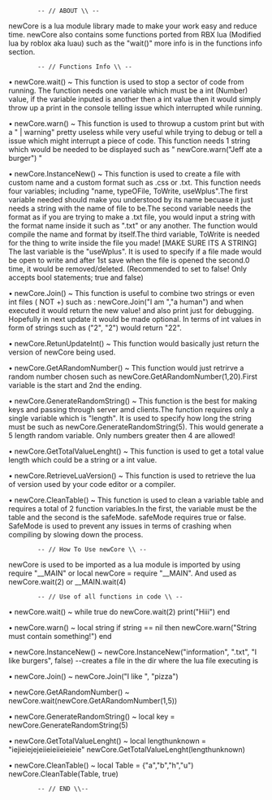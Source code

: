             -- // ABOUT \\ --
newCore is a lua module library made to make your
work easy and reduce time. newCore also contains some
functions ported from RBX lua (Modified lua by roblox aka luau)
such as the "wait()" more info is in the functions info section.


            -- // Functions Info \\ --
• newCore.wait()
        ~ This function is used to stop a sector of code from running. The function 
          needs one variable which must be a int (Number) value, if the variable 
          inputed is another then a int value then it would simply throw up a print 
          in the console telling issue which interrupted while running.
          
        
• newCore.warn()
        ~ This function is used to throwup a custom print but with a " | warning" pretty useless while 
          very useful while trying to debug or tell a issue which might interrupt a piece of code. This 
          function needs 1 string which would be needed to be displayed such as " newCore.warn("Jeff ate a burger") "
          
          
• newCore.InstanceNew()
        ~ This function is used to create a file with custom name and a custom format such as .css or .txt. This function
          needs four variables; including "name, typeOFile, ToWrite, useWplus".The first variable needed should make you understood
          by its name becuase it just needs a string with the name of file to be.The second variable needs the format as if you are 
          trying to make a .txt file, you would input a string with the format name inside it such as ".txt" or any another. The function
          would compile the name and format by itself.The third variable, ToWrite is needed for the thing to write inside the file you made! [MAKE SURE ITS A STRING]
          The last variable is the "useWplus". It is used to specify if a file made would be open to write and after 1st save when the file is opened the second.0
          time, it would be removed/deleted. (Recommended to set to false! Only accepts bool statements; true and false)
          

• newCore.Join()
        ~ This function is useful to combine two strings or even int files ( NOT +) such as : newCore.Join("I am ","a human") and when executed it would return the new value! and also
          print just for debugging. Hopefully in next update it would be made optional. In terms of int values in form of strings such as ("2", "2") would return "22".
          
          
• newCore.RetunUpdateInt()
        ~ This function would basically just return the version of newCore being used.
        
• newCore.GetARandomNumber()
        ~ This function would just retrirve a random number chosen such as newCore.GetARandomNumber(1,20).First variable is the start and 2nd the ending.
        
• newCore.GenerateRandomString()
        ~ This function is the best for making keys and passing through server amd clients.The function requires only a single variable which is "length". It is used to specify how long
          the string must be such as newCore.GenerateRandomString(5). This would generate a 5 length random variable. Only numbers greater then 4 are allowed! 
          
          
• newCore.GetTotalValueLenght()
        ~ This function is used to get a total value length which could be a string or a int value.
        
        
• newCore.RetrieveLuaVersion()
        ~ This function is used to retrieve the lua of version used by your code editor or a compiler.
        
        
• newCore.CleanTable()
        ~ This function is used to clean a variable table and requires a total of 2 function variables.In the first, the variable must be the table and the second is the safeMode.
          safeMode requires true or false. SafeMode is used to prevent any issues in terms of crashing when compiling by slowing down the process. 
          


            -- // How To Use newCore \\ --
newCore is used to be imported as a lua module is imported by using
require "__MAIN" or local newCore = require "__MAIN". And used as 
newCore.wait(2) or __MAIN.wait(4)



            -- // Use of all functions in code \\ --
• newCore.wait() 
        ~ while true do 
              newCore.wait(2)
              print("Hiii")
          end
          
          
• newCore.warn()
        ~ local string
          if string == nil then
            newCore.warn("String must contain something!")
          end
          
          
• newCore.InstanceNew()
        ~ newCore.InstanceNew("information", ".txt", "I like burgers", false) --creates a file in the dir where the lua file executing is
        
        
• newCore.Join()
        ~ newCore.Join("I like ", "pizza")
        
        
• newCore.GetARandomNumber()
        ~ newCore.wait(newCore.GetARandomNumber(1,5))
        
        
• newCore.GenerateRandomString()
        ~ local key = newCore.GenerateRandomString(5)
        
        
• newCore.GetTotalValueLenght()
        ~ local lengthunknown = "iejieiejejeiieieiieieieie"
          newCore.GetTotalValueLenght(lengthunknown)
        
    
• newCore.CleanTable()
        ~ local Table = {"a","b","h","u")
          newCore.CleanTable(Table, true)


            -- // END \\--